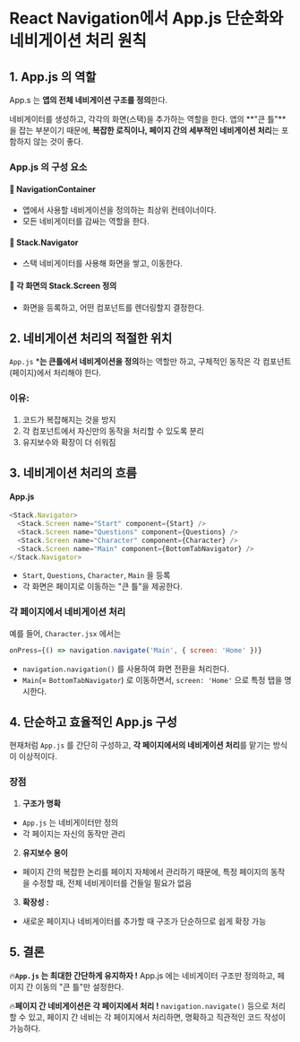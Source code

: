 React Navigation에서 App.js 단순화와 네비게이션 처리 원칙
===

## 1. App.js 의 역할
App.s 는 **앱의 전체 네비게이션 구조를 정의**한다. 

네비게이터를 생성하고, 각각의 화면(스택)을 추가하는 역할을 한다. 앱의 **"큰 틀"**을 잡는 부분이기 때문에, **복잡한 로직이나, 페이지 간의 세부적인 네비게이션 처리**는 포함하지 않는 것이 좋다.

### App.js 의 구성 요소

#### 🍅 NavigationContainer
- 앱에서 사용할 네비게이션을 정의하는 최상위 컨테이너이다. 
- 모든 네비게이터를 감싸는 역할을 한다.

#### 🍅 Stack.Navigator
- 스택 네비게이터를 사용해 화면을 쌓고, 이동한다.

#### 🍅 각 화면의 Stack.Screen 정의
- 화면을 등록하고, 어떤 컴포넌트를 렌더링할지 결정한다.

## 2. 네비게이션 처리의 적절한 위치
`App.js` ***는 큰틀에서 네비게이션을 정의**하는 역할만 하고, 구체적인 동작은 각 컴포넌트(페이지)에서 처리해야 한다.

### 이유:
1. 코드가 복잡해지는 것을 방지
2. 각 컴포넌트에서 자신만의 동작을 처리할 수 있도록 분리
3. 유지보수와 확장이 더 쉬워짐

## 3. 네비게이션 처리의 흐름

#### App.js
```js
<Stack.Navigator>
  <Stack.Screen name="Start" component={Start} />
  <Stack.Screen name="Questions" component={Questions} />
  <Stack.Screen name="Character" component={Character} />
  <Stack.Screen name="Main" component={BottomTabNavigator} />
</Stack.Navigator>
```
- `Start`, `Questions`, `Character`, `Main` 을 등록
- 각 화면은 페이지로 이동하는 "큰 틀"을 제공한다.

### 각 페이지에서 네비게이션 처리
예를 들어, `Character.jsx` 에서는
```js
onPress={() => navigation.navigate('Main', { screen: 'Home' })}
```
- `navigation.navigation()` 를 사용하여 화면 전환을 처리한다.
- `Main`(= `BottomTabNavigator`) 로 이동하면서, `screen: 'Home'` 으로 특정 탭을 명시한다.

## 4. 단순하고 효율적인 App.js 구성
현재처럼 `App.js` 를 간단히 구성하고, **각 페이지에서의 네비게이션 처리**를 맡기는 방식이 이상적이다. 


### 장점
1. **구조가 명확**
- `App.js` 는 네비게이터만 정의
- 각 페이지는 자신의 동작만 관리

2. **유지보수 용이**
- 페이지 간의 복잡한 논리를 페이지 자체에서 관리하기 때문에, 특정 페이지의 동작을 수정할 때, 전체 네비게이터를 건들일 필요가 없음

3. **확장성 :**
- 새로운 페이지나 네비게이터를 추가할 때 구조가 단순하므로 쉽게 확장 가능

## 5. 결론

🔥**`App.js` 는 최대한 간단하게 유지하자 !**
App.js 에는 네비게이터 구조만 정의하고, 페이지 간 이동의 "큰 틀"만 설정한다.

🔥**페이지 간 네비게이션은 각 페이지에서 처리 !**
`navigation.navigate()` 등으로 처리할 수 있고, 페이지 간 네비는 각 페이지에서 처리하면, 명확하고 직관적인 코드 작성이 가능하다.